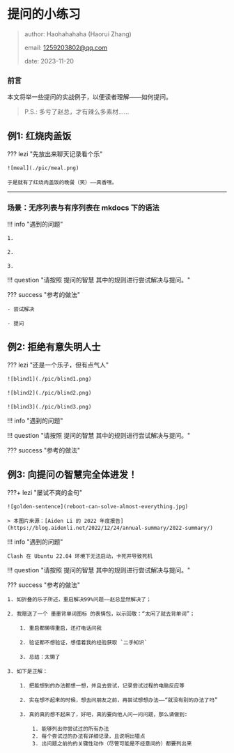 # 提问的小练习

> author: Haohahahaha (Haorui Zhang)
>
> email: 1259203802@qq.com
>
> date: 2023-11-20

### 前言

本文将举一些提问的实战例子，以便读者理解——如何提问。

> P.S.: 多亏了赵总，才有辣么多素材……

## 例1: 红烧肉盖饭

??? lezi "先放出来聊天记录看个乐"

    ![meal](./pic/meal.png)

    于是就有了红烧肉盖饭的晚餐（笑）——真香嘿。

---

### 场景：无序列表与有序列表在 mkdocs 下的语法

!!! info "遇到的问题"
    
    1. 

	2. 

	3. 

!!! question "请按照 提问的智慧 其中的规则进行尝试解决与提问。"

??? success "参考的做法"
    
	- 尝试解决

	- 提问


## 例2: 拒绝有意失明人士

??? lezi "还是一个乐子，但有点气人"
    
    ![blind1](./pic/blind1.png)

    ![blind2](./pic/blind2.png)

    ![blind3](./pic/blind3.png)

!!! info "遇到的问题"

!!! question "请按照 提问的智慧 其中的规则进行尝试解决与提问。"

??? success "参考的做法"

## 例3: 向提问の智慧完全体进发！

???+ lezi "屡试不爽的金句"

    ![golden-sentence](reboot-can-solve-almost-everything.jpg)

	> 本图片来源：[Aiden Li 的 2022 年度报告](https://blog.aidenli.net/2022/12/24/annual-summary/2022-summary/)

!!! info "遇到的问题"

    Clash 在 Ubuntu 22.04 环境下无法启动，卡死并导致死机

!!! question "请按照 提问的智慧 其中的规则进行尝试解决与提问。"

??? success "参考的做法"

    1. 如折叠的乐子所述，重启解决99%问题——赵总显然解决了；

	2. 我赠送了一个 墨墨背单词图标 的表情包，以示回敬：“太闲了就去背单词”；

	    1. 重启都懒得重启，还打电话问我

		2. 验证都不想验证，想借着我的经验获取 `二手知识`

		3. 总结：太懒了

    3. 如下是正解：

	    1. 把能想到的办法都想一想，并且去尝试，记录尝试过程的电脑反应等

		2. 实在想不起来的时候，想去问朋友之前，再尝试想想办法——“就没有别的办法了吗” 

		3. 真的真的想不起来了，好吧，真的要向他人问一问问题，那么请做到:

		    1. 能够列出你尝试过的所有办法
			2. 每个尝试过的办法有详细记录，且说明出错点
			3. 出问题之前的的关键性动作（尽管可能是不经意间的）都要列出来

